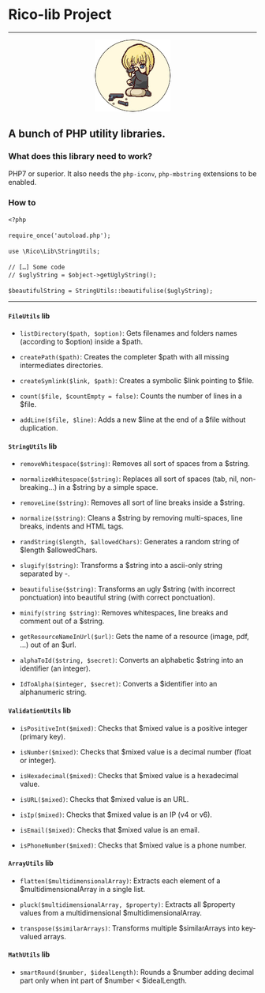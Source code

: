 # Rico-lib Project #

---

<p align="center"><img src="rico.png" /></p>


## A bunch of PHP utility libraries. ##

### What does this library need to work? ###

PHP7 or superior. It also needs the `php-iconv`, `php-mbstring` extensions to be enabled.

### How to ###

    <?php

    require_once('autoload.php');

    use \Rico\Lib\StringUtils;

    // […] Some code
    // $uglyString = $object->getUglyString();

    $beautifulString = StringUtils::beautifulise($uglyString);

---

#### `FileUtils` lib ####

- `listDirectory($path, $option)`: Gets filenames and folders names (according to $option) inside a $path.

- `createPath($path)`: Creates the completer $path with all missing intermediates directories.

- `createSymlink($link, $path)`: Creates a symbolic $link pointing to $file.

- `count($file, $countEmpty = false)`: Counts the number of lines in a $file.

- `addLine($file, $line)`: Adds a new $line at the end of a $file without duplication.


#### `StringUtils` lib ####

- `removeWhitespace($string)`: Removes all sort of spaces from a $string.

- `normalizeWhitespace($string)`: Replaces all sort of spaces (tab, nil, non-breaking…) in a $string by a simple space.

- `removeLine($string)`: Removes all sort of line breaks inside a $string.

- `normalize($string)`: Cleans a $string by removing multi-spaces, line breaks, indents and HTML tags.

- `randString($length, $allowedChars)`: Generates a random string of $length $allowedChars.

- `slugify($string)`: Transforms a $string into a ascii-only string separated by -.

- `beautifulise($string)`: Transforms an ugly $string (with incorrect ponctuation) into beautiful string (with correct ponctuation).

- `minify(string $string)`: Removes whitespaces, line breaks and comment out of a $string.

- `getResourceNameInUrl($url)`: Gets the name of a resource (image, pdf, …) out of an $url.

- `alphaToId($string, $secret)`: Converts an alphabetic $string into an identifier (an integer).

- `IdToAlpha($integer, $secret)`: Converts a $identifier into an alphanumeric string.


#### `ValidationUtils` lib ####

- `isPositiveInt($mixed)`: Checks that $mixed value is a positive integer (primary key).

- `isNumber($mixed)`: Checks that $mixed value is a decimal number (float or integer).

- `isHexadecimal($mixed)`: Checks that $mixed value is a hexadecimal value.

- `isURL($mixed)`: Checks that $mixed value is an URL.

- `isIp($mixed)`: Checks that $mixed value is an IP (v4 or v6).

- `isEmail($mixed)`: Checks that $mixed value is an email.

- `isPhoneNumber($mixed)`: Checks that $mixed value is a phone number.


#### `ArrayUtils` lib ####

- `flatten($multidimensionalArray)`: Extracts each element of a $multidimensionalArray in a single list.

- `pluck($multidimensionalArray, $property)`: Extracts all $property values from a multidimensional $multidimensionalArray.

- `transpose($similarArrays)`: Transforms multiple $similarArrays into key-valued arrays.

#### `MathUtils` lib ####

- `smartRound($number, $idealLength)`: Rounds a $number adding decimal part only when int part of $number < $idealLength.
